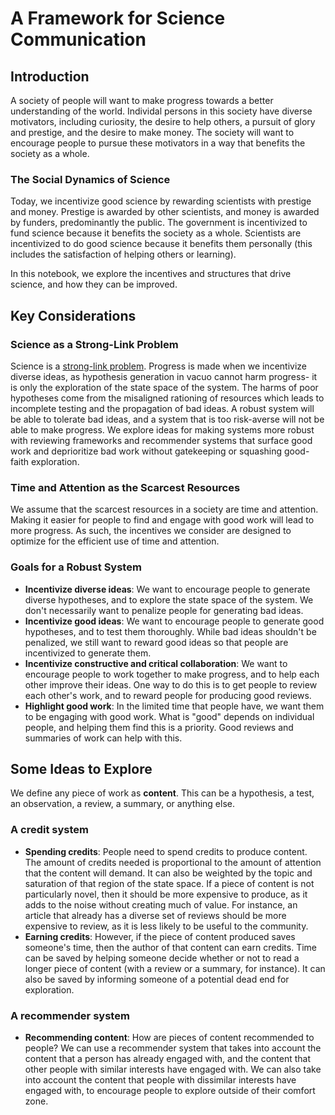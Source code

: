 # A Framework for Science Communication

## Introduction
A society of people will want to make progress towards a better understanding of the world. Individal persons in this society have diverse motivators, including curiosity, the desire to help others, a pursuit of glory and prestige, and the desire to make money. The society will want to encourage people to pursue these motivators in a way that benefits the society as a whole.

### The Social Dynamics of Science
Today, we incentivize good science by rewarding scientists with prestige and money. Prestige is awarded by other scientists, and money is awarded by funders, predominantly the public. The government is incentivized to fund science because it benefits the society as a whole. Scientists are incentivized to do good science because it benefits them personally (this includes the satisfaction of helping others or learning).

In this notebook, we explore the incentives and structures that drive science, and how they can be improved.

## Key Considerations

### Science as a Strong-Link Problem
Science is a [strong-link problem](https://www.experimental-history.com/p/science-is-a-strong-link-problem). Progress is made when we incentivize diverse ideas, as hypothesis generation in vacuo cannot harm progress- it is only the exploration of the state space of the system. The harms of poor hypotheses come from the misaligned rationing of resources which leads to incomplete testing and the propagation of bad ideas. A robust system will be able to tolerate bad ideas, and a system that is too risk-averse will not be able to make progress. We explore ideas for making systems more robust with reviewing frameworks and recommender systems that surface good work and deprioritize bad work without gatekeeping or squashing good-faith exploration.

### Time and Attention as the Scarcest Resources
We assume that the scarcest resources in a society are time and attention. Making it easier for people to find and engage with good work will lead to more progress. As such, the incentives we consider are designed to optimize for the efficient use of time and attention.

### Goals for a Robust System
- **Incentivize diverse ideas**: We want to encourage people to generate diverse hypotheses, and to explore the state space of the system. We don't necessarily want to penalize people for generating bad ideas.
- **Incentivize good ideas**: We want to encourage people to generate good hypotheses, and to test them thoroughly. While bad ideas shouldn't be penalized, we still want to reward good ideas so that people are incentivized to generate them.
- **Incentivize constructive and critical collaboration**: We want to encourage people to work together to make progress, and to help each other improve their ideas. One way to do this is to get people to review each other's work, and to reward people for producing good reviews.
- **Highlight good work**: In the limited time that people have, we want them to be engaging with good work. What is "good" depends on individual people, and helping them find this is a priority. Good reviews and summaries of work can help with this.

## Some Ideas to Explore
We define any piece of work as **content**. This can be a hypothesis, a test, an observation, a review, a summary, or anything else.

### A credit system
- **Spending credits**: People need to spend credits to produce content. The amount of credits needed is proportional to the amount of attention that the content will demand. It can also be weighted by the topic and saturation of that region of the state space. If a piece of content is not particularly novel, then it should be more expensive to produce, as it adds to the noise without creating much of value. For instance, an article that already has a diverse set of reviews should be more expensive to review, as it is less likely to be useful to the community.
- **Earning credits**: However, if the piece of content produced saves someone's time, then the author of that content can earn credits. Time can be saved by helping someone decide whether or not to read a longer piece of content (with a review or a summary, for instance). It can also be saved by informing someone of a potential dead end for exploration.

### A recommender system
- **Recommending content**: How are pieces of content recommended to people? We can use a recommender system that takes into account the content that a person has already engaged with, and the content that other people with similar interests have engaged with. We can also take into account the content that people with dissimilar interests have engaged with, to encourage people to explore outside of their comfort zone.